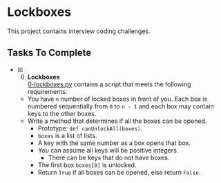 
# Lockboxes

This project contains interview coding challenges.

## Tasks To Complete

  + [x] 0. **Lockboxes**<br/>[0-lockboxes.py](0-lockboxes.py) contains a script that meets the following requirements:
    + You have `n` number of locked boxes in front of you. Each box is numbered sequentially from `0` to `n - 1` and each box may contain keys to the other boxes.
    + Write a method that determines if all the boxes can be opened.
      + Prototype: `def canUnlockAll(boxes)`.
      + `boxes` is a list of lists.
      + A key with the same number as a box opens that box.
      + You can assume all keys will be positive integers.
        + There can be keys that do not have boxes.
      + The first box `boxes[0]` is unlocked.
      + Return `True` if all boxes can be opened, else return `False`.
